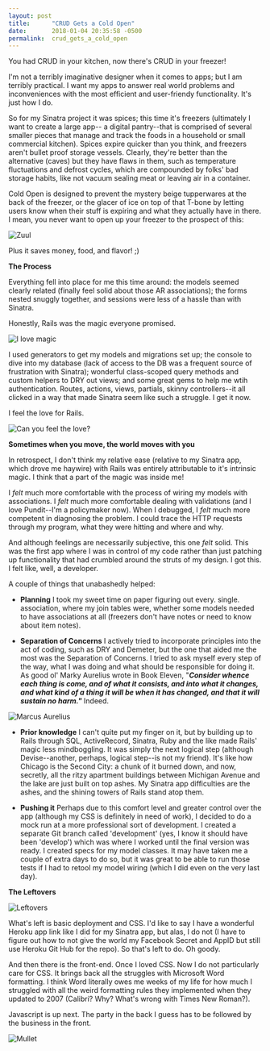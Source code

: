 ```yaml
---
layout: post
title:      "CRUD Gets a Cold Open"
date:       2018-01-04 20:35:58 -0500
permalink:  crud_gets_a_cold_open
---
```



You had CRUD in your kitchen, now there's CRUD in your freezer!

I'm not a terribly imaginative designer when it comes to apps; but I am terribly practical. I want my apps to answer real world problems and inconveniences with the most efficient and user-friendy functionality. It's just how I do.

So for my Sinatra project it was spices; this time it's freezers (ultimately I want to create a large app-- a digital pantry--that is comprised of several smaller pieces that manage and track the foods in a household or small commercial kitchen). Spices expire quicker than you think, and freezers aren't bullet proof storage vessels. Clearly, they're better than the alternative (caves) but they have flaws in them, such as temperature fluctuations and defrost cycles, which are compounded by folks' bad storage habits, like not vacuum sealing meat or leaving air in a container. 

Cold Open is designed to prevent the mystery beige tupperwares at the back of the freezer, or the glacer of ice on top of that T-bone by letting users know when their stuff is expiring and what they actually have in there. I mean, you never want to open up your freezer to the prospect of this:

![Zuul](https://i.imgur.com/h2luNq8.png)

Plus it saves money, food, and flavor! ;)

**The Process**

Everything fell into place for me this time around: the models seemed clearly related (finally feel solid about those AR associations); the forms nested snuggly together, and sessions were less of a hassle than with Sinatra.

Honestly, Rails was the magic everyone promised. 

![I love magic](https://i.imgur.com/pHAzPNG.gif)

I used generators to get my models and migrations set up; the console to dive into my database (lack of access to the DB was a frequent source of frustration with Sinatra); wonderful class-scoped query methods and custom helpers to DRY out views; and some great gems to help me wtih authentication. Routes, actions, views, partials, skinny controllers--it all clicked in a way that made Sinatra seem like such a struggle. I get it now. 

I feel the love for Rails.

![Can you feel the love?](https://i.imgur.com/UQ5HEty.jpg)

**Sometimes when you move, the world moves with you**

In retrospect, I don't think my relative ease (relative to my Sinatra app, which drove me haywire) with Rails was entirely attributable to it's intrinsic magic. I think that a part of the magic <gulp> was inside me!

I *felt* much more comfortable with the process of wiring my models with associations. I *felt* much more comfortable dealing with validations (and I love Pundit--I'm a policymaker now). When I debugged, I *felt* much more competent in diagnosing the problem. I could trace the HTTP requests through my program, what they were hitting and where and why.

And although feelings are necessarily subjective, this one *felt* solid. This was the first app where I was in control of my code rather than just patching up functionality that had crumbled around the struts of my design. I got this. I felt like, well, a developer. 

A couple of things that unabashedly helped:

* **Planning** I took my sweet time on paper figuring out every. single. association, where my join tables were, whether some models needed to have associations at all (freezers don't have notes or need to know about item notes).

* **Separation of Concerns** I actively tried to incorporate principles into the act of coding, such as DRY and Demeter, but the one that aided me the most was the Separation of Concerns. I tried to ask myself every step of the way, what I was doing and what should be responsible for doing it. As good ol' Marky Aurelius wrote in Book Eleven, "***Consider whence each thing is come, and of what it consists, and into what it changes, and what kind of a thing it will be when it has changed, and that it will sustain no harm."*** Indeed.

![Marcus Aurelius](https://i.imgur.com/xPcRi1D.jpg)

* **Prior knowledge** I can't quite put my finger on it, but by building up to Rails through SQL, ActiveRecord, Sinatra, Ruby and the like made Rails' magic less mindboggling. It was simply the next logical step (although Devise--another, perhaps, logical step--is not my friend). It's like how Chicago is the Second City: a chunk of it burned down, and now, secretly, all the ritzy apartment buildings between Michigan Avenue and the lake are just built on top ashes. My Sinatra app difficulties are the ashes, and the shining towers of Rails stand atop them.

* **Pushing it** Perhaps due to this comfort level and greater control over the app (although my CSS is definitely in need of work), I decided to do a mock run at a more professional sort of development. I created a separate Git branch called 'development' (yes, I know it should have been 'develop') which was where I worked until the final version was ready. I created specs for my model classes. It may have taken me a couple of extra days to do so, but it was great to be able to run those tests if I had to retool my model wiring (which I did even on the very last day).

**The Leftovers**

![Leftovers](https://i.imgur.com/w7cDHL2.jpg)

What's left is basic deployment and CSS. I'd like to say I have a wonderful Heroku app link like I did for my Sinatra app, but alas, I do not (I have to figure out how to not give the world my Facebook Secret and AppID but still use Heroku Git Hub for the repo). So that's left to do. Oh goody. 

And then there is the front-end. Once I loved CSS. Now I do not particularly care for CSS. It brings back all the struggles with Microsoft Word formatting. I think Word literally owes me weeks of my life for how much I struggled with all the weird formatting rules they implemented when they updated to 2007 (Calibri? Why? What's wrong with Times New Roman?). 

Javascript is up next. The party in the back I guess has to be followed by the business in the front.

![Mullet](https://i.imgur.com/zm6ZTXv.jpg)






